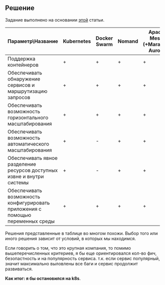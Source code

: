 ## Решение
Задание выполнено на основании [этой](https://mcs.mail.ru/blog/sravnenie-kubernetes-s-drugimi-resheniyami) статьи.

| Параметр\Название | Kubernetes | Docker Swarm | Nomand | Apache Mesos (+Marathon, Aurora) |
|---|---|---|---|---|
| Поддержка контейнеров | + | + | + | + |
| Обеспечивать обнаружение сервисов и маршрутизацию запросов | + | + | + | + |
| Обеспечивать возможность горизонтального масштабирования | + | + | + | + |
| Обеспечивать возможность автоматического масштабирования | + | - | + | + |
| Обеспечивать явное разделение ресурсов доступных извне и внутри системы | + | - | + | + |
| Обеспечивать возможность конфигурировать приложения с помощью переменных среды | + | + | + | + |

Решения представленные в таблице во многом похожи. Выбор того или иного решения зависит от условий, в которых мы находимся.

Если говорить о том, что это крупная компания, то помимо вышеперечисленных критериев, я бы еще ориентировался кол-во фич, безопастность и на популярность сервиса. т.к. если сервис популярный, значит максимально выловлены все баги и сервис продолжит развиваться.

**Как итог: я бы остановился на k8s**.
